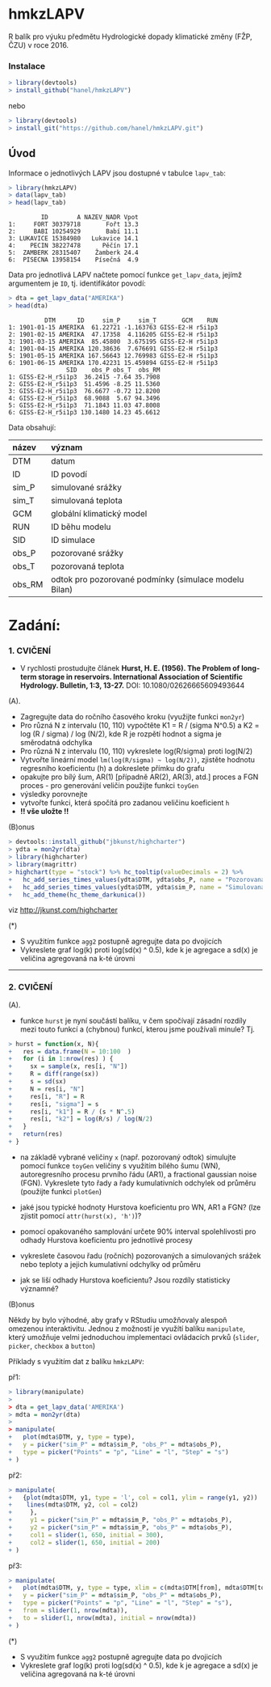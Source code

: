 



# hmkzLAPV 

R balík pro výuku předmětu Hydrologické dopady klimatické změny (FŽP, ČZU) v roce 2016.

### Instalace


```r
> library(devtools)
> install_github("hanel/hmkzLAPV")
```

nebo


```r
> library(devtools)
> install_git("https://github.com/hanel/hmkzLAPV.git")
```

## Úvod

Informace o jednotlivých LAPV jsou dostupné v tabulce `lapv_tab`:


```r
> library(hmkzLAPV)
> data(lapv_tab)
> head(lapv_tab)
```

```
         ID        A NAZEV_NADR Vpot
1:     FORT 30379718       Fořt 13.3
2:     BABI 10254929       Babí 11.1
3: LUKAVICE 15384980   Lukavice 14.1
4:    PECIN 38227478      Pěčín 17.1
5:  ZAMBERK 28315407    Žamberk 24.4
6:  PISECNA 13958154    Písečná  4.9
```


Data pro jednotlivá LAPV načtete pomocí funkce `get_lapv_data`, jejímž argumentem je `ID`, tj. identifikátor povodí:


```r
> dta = get_lapv_data("AMERIKA")
> head(dta)
```

```
          DTM      ID     sim_P     sim_T       GCM    RUN
1: 1901-01-15 AMERIKA  61.22721 -1.163763 GISS-E2-H r5i1p3
2: 1901-02-15 AMERIKA  47.17358  4.116205 GISS-E2-H r5i1p3
3: 1901-03-15 AMERIKA  85.45800  3.675195 GISS-E2-H r5i1p3
4: 1901-04-15 AMERIKA 120.38636  7.676691 GISS-E2-H r5i1p3
5: 1901-05-15 AMERIKA 167.56643 12.769983 GISS-E2-H r5i1p3
6: 1901-06-15 AMERIKA 170.42231 15.459894 GISS-E2-H r5i1p3
                SID    obs_P obs_T  obs_RM
1: GISS-E2-H_r5i1p3  36.2415 -7.64 35.7908
2: GISS-E2-H_r5i1p3  51.4596 -8.25 11.5360
3: GISS-E2-H_r5i1p3  76.6677 -0.72 12.8200
4: GISS-E2-H_r5i1p3  68.9088  5.67 94.3496
5: GISS-E2-H_r5i1p3  71.1843 11.03 47.8008
6: GISS-E2-H_r5i1p3 130.1480 14.23 45.6612
```

Data obsahují:


|název  |význam                                                |
|:------|:-----------------------------------------------------|
|DTM    |datum                                                 |
|ID     |ID povodí                                             |
|sim_P  |simulované srážky                                     |
|sim_T  |simulovaná teplota                                    |
|GCM    |globální klimatický model                             |
|RUN    |ID běhu modelu                                        |
|SID    |ID simulace                                           |
|obs_P  |pozorované srážky                                     |
|obs_T  |pozorovaná teplota                                    |
|obs_RM |odtok pro pozorované podmínky (simulace modelu Bilan) |


# Zadání:

### 1. CVIČENÍ

- V rychlosti prostudujte článek **Hurst, H. E. (1956). The Problem of long-term storage in reservoirs. International Association of Scientific Hydrology. Bulletin, 1:3, 13-27.** DOI: 10.1080/02626665609493644

(A).

- Zagregujte data do ročního časového kroku (využijte funkci `mon2yr`)
- Pro různá N z intervalu (10, 110) vypočtěte K1 = R / (sigma N^0.5) a K2 = log (R / sigma) / log  (N/2), kde R je rozpětí hodnot a sigma je směrodatná odchylka
- Pro různá N z intervalu (10, 110) vykreslete log(R/sigma) proti log(N/2)
- Vytvořte lineární model `lm(log(R/sigma) ~ log(N/2))`, zjistěte hodnotu regresního koeficientu (h) a dokreslete přímku do grafu
- opakujte pro bílý šum, AR(1) [případně AR(2), AR(3), atd.] proces a FGN proces - pro generování veličin použijte funkci `toyGen`
- výsledky porovnejte
- vytvořte funkci, která spočítá pro zadanou veličinu koeficient `h`
- **!! vše uložte !!**


(B)onus



```r
> devtools::install_github("jbkunst/highcharter")
> ydta = mon2yr(dta)
> library(highcharter)
> library(magrittr)
> highchart(type = "stock") %>% hc_tooltip(valueDecimals = 2) %>% 
+   hc_add_series_times_values(ydta$DTM, ydta$obs_P, name = "Pozorovaná srážka", showInLegend = TRUE) %>% 
+   hc_add_series_times_values(ydta$DTM, ydta$sim_P, name = "Simulovaná srážka") %>%
+   hc_add_theme(hc_theme_darkunica())
```

viz http://jkunst.com/highcharter

(*)

- S využitím funkce `agg2` postupně agregujte data po dvojicích
- Vykreslete graf log(k) proti log(sd(x) ^ 0.5), kde k je agregace a sd(x) je veličina agregovaná na k-té úrovni

---

### 2. CVIČENÍ

(A).

- funkce `hurst` je nyní součástí balíku, v čem spočívají zásadní rozdíly mezi touto funkcí a (chybnou) funkcí, kterou jsme používali minule? Tj. 


```r
> hurst = function(x, N){
+   res = data.frame(N = 10:100  )
+   for (i in 1:nrow(res) ) {
+     sx = sample(x, res[i, "N"])
+     R = diff(range(sx))
+     s = sd(sx)
+     N = res[i, "N"]
+     res[i, "R"] = R
+     res[i, "sigma"] = s
+     res[i, "k1"] = R / (s * N^.5)
+     res[i, "k2"] = log(R/s) / log(N/2)
+   }
+   return(res)
+ }
```

- na základě vybrané veličiny `x` (např. pozorovaný odtok) simulujte pomocí funkce `toyGen` veličiny s využitím bílého šumu (WN), autoregresního procesu prvního řádu (AR1), a fractional gaussian noise (FGN). Vykreslete tyto řady a řady kumulativních odchylek od průměru (použijte funkci `plotGen`)
- jaké jsou typické hodnoty Hurstova koeficientu pro WN, AR1 a FGN? (lze zjistit pomocí `attr(hurst(x), 'h')`)?
- pomocí opakovaného samplování určete 90% interval spolehlivosti pro odhady Hurstova koeficientu pro jednotlivé procesy

- vykreslete časovou řadu (ročních) pozorovaných a simulovaných srážek nebo teploty a jejich kumulativní odchylky od průměru
- jak se liší odhady Hurstova koeficientu? Jsou rozdíly statisticky významné?

(B)onus

Někdy by bylo výhodné, aby grafy v RStudiu umožňovaly alespoň omezenou interaktivitu. Jednou z možností je využítí balíku `manipulate`, který umožňuje velmi jednoduchou implementaci ovládacích prvků (`slider`, `picker`, `checkbox` a `button`)

Příklady s využitím dat z balíku `hmkzLAPV`:

př1:


```r
> library(manipulate)
> 
> dta = get_lapv_data('AMERIKA')
> mdta = mon2yr(dta)
> 
> manipulate(
+   plot(mdta$DTM, y, type = type),
+   y = picker("sim_P" = mdta$sim_P, "obs_P" = mdta$obs_P),
+   type = picker("Points" = "p", "Line" = "l", "Step" = "s")
+ )
```

př2:


```r
> manipulate(
+   {plot(mdta$DTM, y1, type = 'l', col = col1, ylim = range(y1, y2))
+    lines(mdta$DTM, y2, col = col2)  
+     },
+     y1 = picker("sim_P" = mdta$sim_P, "obs_P" = mdta$obs_P),
+     y2 = picker("sim_P" = mdta$sim_P, "obs_P" = mdta$obs_P),
+     col1 = slider(1, 650, initial = 300),
+     col2 = slider(1, 650, initial = 200)
+ )
```

př3:


```r
> manipulate(
+   plot(mdta$DTM, y, type = type, xlim = c(mdta$DTM[from], mdta$DTM[to])),
+   y = picker("sim_P" = mdta$sim_P, "obs_P" = mdta$obs_P),
+   type = picker("Points" = "p", "Line" = "l", "Step" = "s"), 
+   from = slider(1, nrow(mdta)),
+   to = slider(1, nrow(mdta), initial = nrow(mdta))
+ )
```


(*)

- S využitím funkce `agg2` postupně agregujte data po dvojicích
- Vykreslete graf log(k) proti log(sd(x) ^ 0.5), kde k je agregace a sd(x) je veličina agregovaná na k-té úrovni
